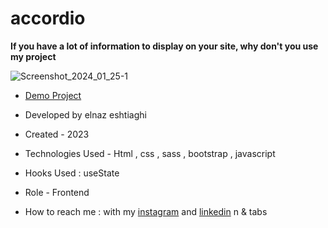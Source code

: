# accordio

**If you have a lot of information to display on your site, why don't you use my project**

![Screenshot_2024_01_25-1](https://github.com/elnaz-eshtiaghi/accordion-tabs/assets/146030206/c492bc35-29ad-4922-95d1-09df46a03ac7)

- [Demo Project]( https://elnaz-eshtiaghi.github.io/personal-web/)

- Developed by elnaz eshtiaghi

- Created - 2023

- Technologies Used - Html , css , sass , bootstrap , javascript

- Hooks Used : useState 

- Role - Frontend

- How to reach me : with my [instagram](https://www.instagram.com/elnaz_eshtiaghi) and [linkedin](https://www.linkedin.com/in/elnaz-eshtiaghi-936832290/)
n & tabs
